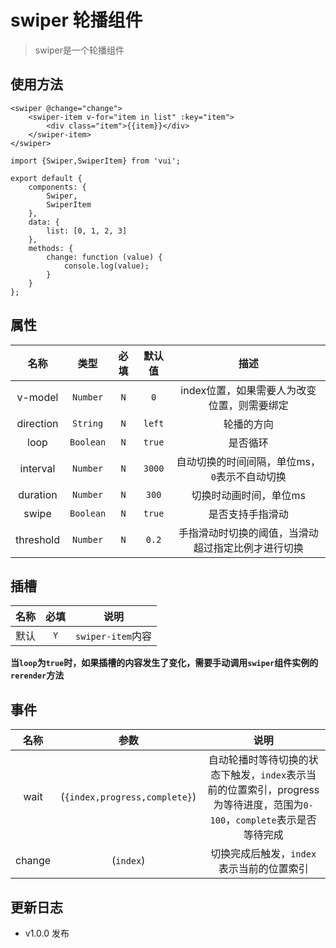 # swiper 轮播组件

> swiper是一个轮播组件

## 使用方法

```
<swiper @change="change">
    <swiper-item v-for="item in list" :key="item">
        <div class="item">{{item}}</div>
    </swiper-item>
</swiper>
```

```
import {Swiper,SwiperItem} from 'vui';

export default {
    components: {
        Swiper,
        SwiperItem
    },
    data: {
        list: [0, 1, 2, 3]
    },
    methods: {
        change: function (value) {
            console.log(value);
        }
    }
};
```

## 属性

名称|类型|必填|默认值|描述
:-:|:-:|:-:|:-:|:-:
v-model|`Number`|`N`|`0`|index位置，如果需要人为改变位置，则需要绑定
direction|`String`|`N`|`left`|轮播的方向
loop|`Boolean`|`N`|`true`|是否循环
interval|`Number`|`N`|`3000`|自动切换的时间间隔，单位ms，`0`表示不自动切换
duration|`Number`|`N`|`300`|切换时动画时间，单位ms
swipe|`Boolean`|`N`|`true`|是否支持手指滑动
threshold|`Number`|`N`|`0.2`|手指滑动时切换的阈值，当滑动超过指定比例才进行切换

## 插槽

名称|必填|说明
:-:|:-:|:-:
默认|`Y`|`swiper-item`内容

**当`loop`为`true`时，如果插槽的内容发生了变化，需要手动调用`swiper`组件实例的`rerender`方法**

## 事件

名称|参数|说明
:-:|:-:|:-:
wait|(`{index,progress,complete}`)|自动轮播时等待切换的状态下触发，`index`表示当前的位置索引，progress为等待进度，范围为`0-100`，`complete`表示是否等待完成
change|(`index`)|切换完成后触发，`index`表示当前的位置索引

## 更新日志

* v1.0.0 发布
